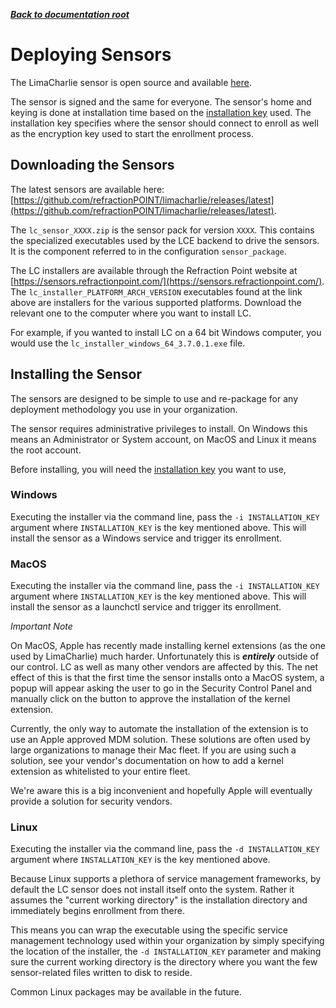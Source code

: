 ***[Back to documentation root](README.md)***

# Deploying Sensors

The LimaCharlie sensor is open source and available [here](https://github.com/refractionpoint/limacharlie).

The sensor is signed and the same for everyone. The sensor's home and keying is done at installation time based
on the [installation key](manage_keys.md) used. The installation key specifies where the sensor should connect
to enroll as well as the encryption key used to start the enrollment process.

## Downloading the Sensors
The latest sensors are available here: [https://github.com/refractionPOINT/limacharlie/releases/latest](https://github.com/refractionPOINT/limacharlie/releases/latest).

The `lc_sensor_XXXX.zip` is the sensor pack for version `XXXX`. This contains the specialized executables used by the LCE
backend to drive the sensors. It is the component referred to in the configuration `sensor_package`.

The LC installers are available through the Refraction Point website at [https://sensors.refractionpoint.com/](https://sensors.refractionpoint.com/).
The `lc_installer_PLATFORM_ARCH_VERSION` executables found at the link above are installers for the various supported platforms.
Download the relevant one to the computer where you want to install LC.

For example, if you wanted to install LC on a 64 bit Windows computer, you would use the `lc_installer_windows_64_3.7.0.1.exe` file.

## Installing the Sensor
The sensors are designed to be simple to use and re-package for any deployment methodology you use in your organization.

The sensor requires administrative privileges to install. On Windows this means an Administrator or System account, on
MacOS and Linux it means the root account.

Before installing, you will need the [installation key](manage_keys.md) you want to use,

### Windows
Executing the installer via the command line, pass the `-i INSTALLATION_KEY` argument where `INSTALLATION_KEY` is the key
mentioned above. This will install the sensor as a Windows service and trigger its enrollment.

### MacOS
Executing the installer via the command line, pass the `-i INSTALLATION_KEY` argument where `INSTALLATION_KEY` is the key
mentioned above. This will install the sensor as a launchctl service and trigger its enrollment.

*Important Note*

On MacOS, Apple has recently made installing kernel extensions (as the one used by LimaCharlie) much harder. Unfortunately
this is ***entirely*** outside of our control. LC as well as many other vendors are affected by this.
The net effect of this is that the first time the sensor installs onto a MacOS system, a popup will appear asking the
user to go in the Security Control Panel and manually click on the button to approve the installation of the kernel
extension.

Currently, the only way to automate the installation of the extension is to use an Apple approved MDM solution. These
solutions are often used by large organizations to manage their Mac fleet. If you are using such a solution, see your
vendor's documentation on how to add a kernel extension as whitelisted to your entire fleet.

We're aware this is a big inconvenient and hopefully Apple will eventually provide a solution for security vendors.

### Linux
Executing the installer via the command line, pass the `-d INSTALLATION_KEY` argument where `INSTALLATION_KEY` is the key
mentioned above.

Because Linux supports a plethora of service management frameworks, by default the LC sensor does not
install itself onto the system. Rather it assumes the "current working directory" is the installation directory and 
immediately begins enrollment from there.

This means you can wrap the executable using the specific service management technology used within your organization by
simply specifying the location of the installer, the `-d INSTALLATION_KEY` parameter and making sure the current working
directory is the directory where you want the few sensor-related files written to disk to reside.

Common Linux packages may be available in the future.
